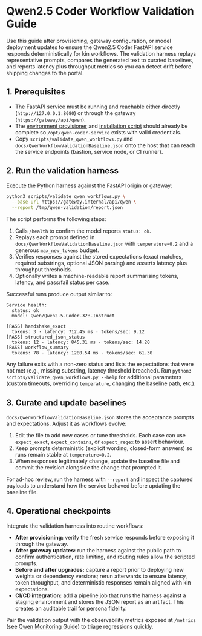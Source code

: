# Qwen2.5 Coder Workflow Validation Guide

Use this guide after provisioning, gateway configuration, or model
deployment updates to ensure the Qwen2.5 Coder FastAPI service responds
deterministically for kin workflows. The validation harness replays
representative prompts, compares the generated text to curated baselines,
and reports latency plus throughput metrics so you can detect drift before
shipping changes to the portal.

## 1. Prerequisites

* The FastAPI service must be running and reachable either directly
  (`http://127.0.0.1:8080`) or through the gateway (`https://gateway/api/qwen`).
* The [environment provisioner](./QwenEnvironmentProvisioning.md) and
  [installation script](./QwenCoderInstallation.md) should already be
  complete so `/opt/qwen-coder-service` exists with valid credentials.
* Copy `scripts/validate_qwen_workflows.py` and
  `docs/QwenWorkflowValidationBaseline.json` onto the host that can reach
  the service endpoints (bastion, service node, or CI runner).

## 2. Run the validation harness

Execute the Python harness against the FastAPI origin or gateway:

```bash
python3 scripts/validate_qwen_workflows.py \
  --base-url https://gateway.internal/api/qwen \
  --report /tmp/qwen-validation/report.json
```

The script performs the following steps:

1. Calls `/health` to confirm the model reports `status: ok`.
2. Replays each prompt defined in
   `docs/QwenWorkflowValidationBaseline.json` with `temperature=0.2` and a
generous `max_new_tokens` budget.
3. Verifies responses against the stored expectations (exact matches,
   required substrings, optional JSON parsing) and asserts latency plus
   throughput thresholds.
4. Optionally writes a machine-readable report summarising tokens,
   latency, and pass/fail status per case.

Successful runs produce output similar to:

```
Service health:
  status: ok
  model: Qwen/Qwen2.5-Coder-32B-Instruct

[PASS] handshake_exact
  tokens: 3 · latency: 712.45 ms · tokens/sec: 9.12
[PASS] structured_json_status
  tokens: 12 · latency: 845.31 ms · tokens/sec: 14.20
[PASS] workflow_summary
  tokens: 78 · latency: 1280.54 ms · tokens/sec: 61.30
```

Any failure exits with a non-zero status and lists the expectations that
were not met (e.g., missing substring, latency threshold breached). Run
`python3 scripts/validate_qwen_workflows.py --help` for additional
parameters (custom timeouts, overriding `temperature`, changing the
baseline path, etc.).

## 3. Curate and update baselines

`docs/QwenWorkflowValidationBaseline.json` stores the acceptance prompts
and expectations. Adjust it as workflows evolve:

1. Edit the file to add new cases or tune thresholds. Each case can use
   `expect_exact`, `expect_contains`, or `expect_regex` to assert behaviour.
2. Keep prompts deterministic (explicit wording, closed-form answers) so
   runs remain stable at `temperature=0.2`.
3. When responses legitimately change, update the baseline file and
   commit the revision alongside the change that prompted it.

For ad-hoc review, run the harness with `--report` and inspect the
captured payloads to understand how the service behaved before updating
the baseline file.

## 4. Operational checkpoints

Integrate the validation harness into routine workflows:

* **After provisioning:** verify the fresh service responds before
  exposing it through the gateway.
* **After gateway updates:** run the harness against the public path to
  confirm authentication, rate limiting, and routing rules allow the
  scripted prompts.
* **Before and after upgrades:** capture a report prior to deploying new
  weights or dependency versions; rerun afterwards to ensure latency,
  token throughput, and deterministic responses remain aligned with kin
  expectations.
* **CI/CD integration:** add a pipeline job that runs the harness against
  a staging environment and stores the JSON report as an artifact. This
  creates an auditable trail for persona fidelity.

Pair the validation output with the observability metrics exposed at
`/metrics` (see [Qwen Monitoring Guide](./QwenMonitoring.md)) to triage
regressions quickly.
